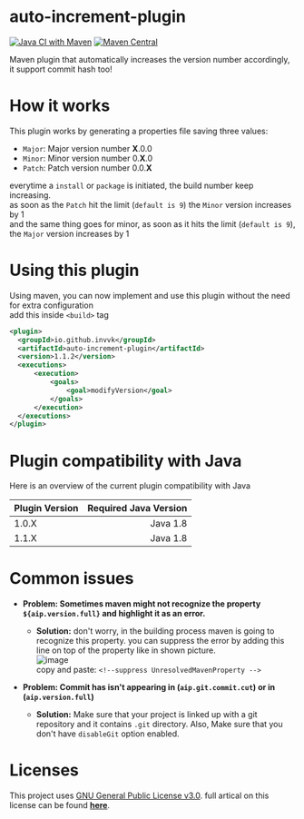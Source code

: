 # auto-increment-plugin
[![Java CI with Maven](https://github.com/Invvk/auto-increment-plugin/actions/workflows/maven.yml/badge.svg)](https://github.com/Invvk/auto-increment-plugin/actions/workflows/maven.yml) [![Maven Central](https://img.shields.io/maven-central/v/io.github.invvk/auto-increment-plugin.svg?label=Maven%20Central)](https://search.maven.org/search?q=g:%22io.github.invvk%22%20AND%20a:%22auto-increment-plugin%22)<br>

Maven plugin that automatically increases the version number accordingly, it support commit hash too!

# How it works
This plugin works by generating a properties file saving three values:
 - `Major`: Major version number **X**.0.0
 - `Minor`: Minor version number 0.**X**.0
 - `Patch`: Patch version number 0.0.**X**

everytime a `install` or `package` is initiated, the build number keep increasing.<br>
as soon as the `Patch` hit the limit (`default is 9`) the `Minor` version increases by 1<br>
and the same thing goes for minor, as soon as it hits the limit (`default is 9`), the `Major` version increases by 1

# Using this plugin
Using maven, you can now implement and use this plugin without the need for extra configuration<br>
add this inside `<build>` tag
```xml
<plugin>
  <groupId>io.github.invvk</groupId>
  <artifactId>auto-increment-plugin</artifactId>
  <version>1.1.2</version>
  <executions>
      <execution>
          <goals>
              <goal>modifyVersion</goal>
          </goals>
      </execution>
  </executions>
</plugin>
```
# Plugin compatibility with Java
Here is an overview of the current plugin compatibility with Java

| Plugin Version  | Required Java Version |
| --------------- | ---------------------:|
| 1.0.X           | Java 1.8              |
| 1.1.X           | Java 1.8              |

# Common issues
 - **Problem: Sometimes maven might not recognize the property `${aip.version.full}` and highlight it as an error.**
   - **Solution:** don't worry, in the building process maven is going to recognize this property. you can suppress the error by adding this line on top of the property like in shown picture.
<br>![image](https://i.ibb.co/vVB6vXG/Capture.png) <br>
 copy and paste: `<!--suppress UnresolvedMavenProperty -->`
 
 - **Problem: Commit has isn't appearing in (`aip.git.commit.cut`) or in (`aip.version.full`)**
   - **Solution:** Make sure that your project is linked up with a git repository and it contains `.git` directory. Also, Make sure that you don't have `disableGit` option enabled.
 # Licenses
 This project uses [GNU General Public License v3.0](https://github.com/Invvk/auto-increment-plugin/blob/main/LICENSE).
 full artical on this license can be found [**here**](https://www.gnu.org/licenses/gpl-3.0.html).

